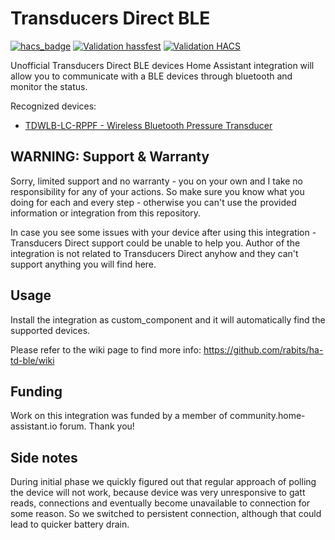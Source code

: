# Transducers Direct BLE

[![hacs_badge](https://img.shields.io/badge/HACS-Default-41BDF5.svg)](https://github.com/hacs/integration)
[![Validation hassfest](https://github.com/rabits/ha-td-ble/actions/workflows/validate-hassfest.yaml/badge.svg)](https://github.com/rabits/ha-td-ble/actions/workflows/validate-hassfest.yaml)
[![Validation HACS](https://github.com/rabits/ha-td-ble/actions/workflows/validate-hacs.yaml/badge.svg)](https://github.com/rabits/ha-td-ble/actions/workflows/validate-hacs.yaml)

Unofficial Transducers Direct BLE devices Home Assistant integration will allow you to communicate
with a BLE devices through bluetooth and monitor the status.

Recognized devices:
* [TDWLB-LC-RPPF - Wireless Bluetooth Pressure Transducer](https://transducersdirect.com/products/pressure-transducers/wireless-pressure-transducers/tdwlb-lc-rppf-wireless-pressure-gauge-pool-filters-pumps/)

## WARNING: Support & Warranty

Sorry, limited support and no warranty - you on your own and I take no responsibility for any of
your actions. So make sure you know what you doing for each and every step - otherwise you can't
use the provided information or integration from this repository.

In case you see some issues with your device after using this integration - Transducers Direct
support could be unable to help you. Author of the integration is not related to Transducers Direct
anyhow and they can't support anything you will find here.

## Usage

Install the integration as custom_component and it will automatically find the supported devices.

Please refer to the wiki page to find more info: https://github.com/rabits/ha-td-ble/wiki

## Funding

Work on this integration was funded by a member of community.home-assistant.io forum. Thank you!

## Side notes

During initial phase we quickly figured out that regular approach of polling the device will not
work, because device was very unresponsive to gatt reads, connections and eventually become
unavailable to connection for some reason. So we switched to persistent connection, although that
could lead to quicker battery drain.
